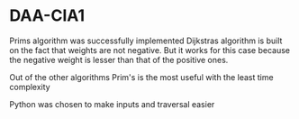 # DAA-CIA1

Prims algorithm was successfully implemented
Dijkstras algorithm is built on the fact that weights are not negative. But it works for this case because the negative weight is lesser than that of the positive ones.

Out of the other algorithms Prim's is the most useful with the least time complexity

Python was chosen to make inputs and traversal easier














